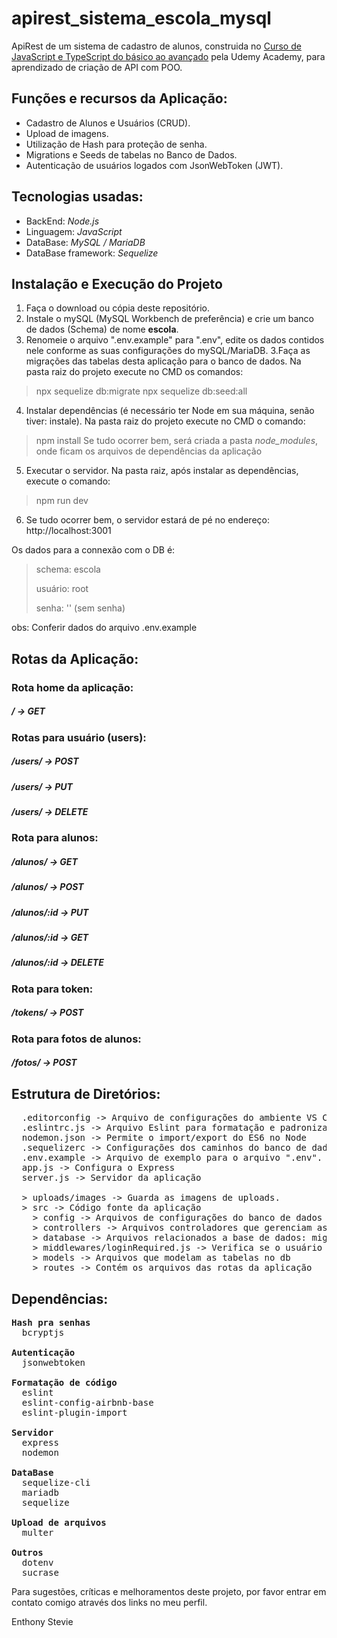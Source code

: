 # apirest_sistema_escola_mysql

ApiRest de um sistema de cadastro de alunos, construida no <a href="https://www.udemy.com/course/curso-de-javascript-moderno-do-basico-ao-avancado/" target="_blank">Curso de JavaScript e TypeScript do básico ao avançado</a> pela Udemy Academy, para aprendizado de criação de API com POO.

## Funções e recursos da Aplicação:
* Cadastro de Alunos e Usuários (CRUD).
* Upload de imagens.
* Utilização de Hash para proteção de senha.
* Migrations e Seeds de tabelas no Banco de Dados.
* Autenticação de usuários logados com JsonWebToken (JWT).

## Tecnologias usadas:
* BackEnd: *Node.js*
* Linguagem: *JavaScript*
* DataBase: *MySQL / MariaDB*
* DataBase framework: *Sequelize*

## Instalação e Execução do Projeto
1. Faça o download ou cópia deste repositório.
2. Instale o mySQL (MySQL Workbench de preferência) e crie um banco de dados (Schema) de nome <b>escola</b>.
3. Renomeie o arquivo ".env.example" para ".env", edite os dados contidos nele conforme as suas configurações do mySQL/MariaDB.
3.Faça as migrações das tabelas desta aplicação para o banco de dados. Na pasta raiz do projeto execute no CMD os comandos:
> npx sequelize db:migrate
> npx sequelize db:seed:all
4. Instalar dependências (é necessário ter Node em sua máquina, senão tiver: instale). Na pasta raiz do projeto execute no CMD o comando:
> npm install
Se tudo ocorrer bem, será criada a pasta *node_modules*, onde ficam os arquivos de dependências da aplicação
5. Executar o servidor. Na pasta raiz, após instalar as dependências, execute o comando:
> npm run dev
6. Se tudo ocorrer bem, o servidor estará de pé no endereço: http://localhost:3001

Os dados para a connexão com o DB é:
><p>schema: escola</p>
><p>usuário: root</p>
><p>senha: '' (sem senha)</p>
obs: Conferir dados do arquivo .env.example

## Rotas da Aplicação:

### Rota home da aplicação:
<h5>/ -> GET</h5>

### Rotas para usuário (users):
<h5>/users/ -> POST</h5>
<h5>/users/ -> PUT</h5>
<h5>/users/ -> DELETE</h5>

### Rota para alunos:
<h5>/alunos/ -> GET</h5>
<h5>/alunos/ -> POST</h5>
<h5>/alunos/:id -> PUT</h5>
<h5>/alunos/:id -> GET</h5>
<h5>/alunos/:id -> DELETE</h5>

### Rota para token:
<h5>/tokens/ -> POST</h5>

### Rota para fotos de alunos:
<h5>/fotos/ -> POST</h5>

## Estrutura de Diretórios:
<pre>
  .editorconfig -> Arquivo de configurações do ambiente VS Code
  .eslintrc.js -> Arquivo Eslint para formatação e padronização do estilo de escrita do código
  nodemon.json -> Permite o import/export do ES6 no Node
  .sequelizerc -> Configurações dos caminhos do banco de dados, migrations e seeds.
  .env.example -> Arquivo de exemplo para o arquivo ".env". Renomeie para ".env", edite conforme a necessidade e siga as instruções para iniciar a API.
  app.js -> Configura o Express
  server.js -> Servidor da aplicação

  > uploads/images -> Guarda as imagens de uploads.
  > src -> Código fonte da aplicação
    > config -> Arquivos de configurações do banco de dados
    > controllers -> Arquivos controladores que gerenciam as requisições retornando os responses em json.
    > database -> Arquivos relacionados a base de dados: migrations e seeds
    > middlewares/loginRequired.js -> Verifica se o usuário já fez login e autoriza para acessar determinadas rotas/páginas
    > models -> Arquivos que modelam as tabelas no db
    > routes -> Contém os arquivos das rotas da aplicação
</pre>

## Dependências:
<pre>
<b>Hash pra senhas</b>
  bcryptjs

<b>Autenticação</b>
  jsonwebtoken

<b>Formatação de código</b>
  eslint
  eslint-config-airbnb-base
  eslint-plugin-import

<b>Servidor</b>
  express
  nodemon

<b>DataBase</b>
  sequelize-cli
  mariadb
  sequelize

<b>Upload de arquivos</b>
  multer

<b>Outros</b>
  dotenv
  sucrase
</pre>

Para sugestões, críticas e melhoramentos deste projeto, por favor entrar em contato comigo através dos links no meu perfil.
<p>Enthony Stevie</p>
